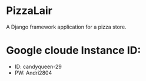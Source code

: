 # PizzaLair
A Django framework application for a pizza store.

# Google cloude Instance ID:
- ID: candyqueen-29
- PW: Andri2804
